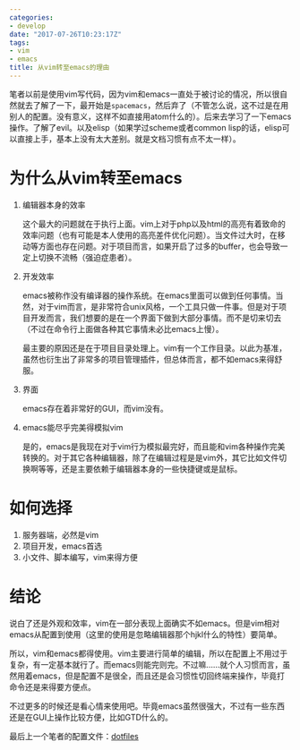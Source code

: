 ```yaml
---
categories:
- develop
date: "2017-07-26T10:23:17Z"
tags:
- vim
- emacs
title: 从vim转至emacs的理由
---
```


笔者以前是使用vim写代码，因为vim和emacs一直处于被讨论的情况，所以很自然就去了解了一下，最开始是`spacemacs`，然后弃了（不管怎么说，这不过是在用别人的配置。没有意义，这样不如直接用atom什么的）。后来去学习了一下emacs操作。了解了evil。以及elisp（如果学过scheme或者common lisp的话，elisp可以直接上手，基本上没有太大差别。就是文档习惯有点不太一样）。
<!--more-->

# 为什么从vim转至emacs

1. 编辑器本身的效率

    这个最大的问题就在于执行上面。vim上对于php以及html的高亮有着致命的效率问题（也有可能是本人使用的高亮差件优化问题）。当文件过大时，在移动等方面也存在问题。对于项目而言，如果开启了过多的buffer，也会导致一定上切换不流畅（强迫症患者）。

2. 开发效率

    emacs被称作没有编译器的操作系统。在emacs里面可以做到任何事情。当然，对于vim而言，是非常符合unix风格，一个工具只做一件事。但是对于项目开发而言，我们想要的是在一个界面下做到大部分事情。而不是切来切去（不过在命令行上面做各种其它事情未必比emacs上慢）。

    最主要的原因还是在于项目目录处理上。vim有一个工作目录。以此为基准，虽然也衍生出了非常多的项目管理插件，但总体而言，都不如emacs来得舒服。

3. 界面

    emacs存在着非常好的GUI，而vim没有。

4. emacs能尽乎完美得模拟vim

    是的，emacs是我现在对于vim行为模拟最完好，而且能和vim各种操作完美转换的。对于其它各种编辑器，除了在编辑过程是是vim外，其它比如文件切换啊等等，还是主要依赖于编辑器本身的一些快捷键或是鼠标。

# 如何选择

1. 服务器端，必然是vim
2. 项目开发，emacs首选
3. 小文件、脚本编写，vim来得方便

# 结论

说白了还是外观和效率，vim在一部分表现上面确实不如emacs。但是vim相对emacs从配置到使用（这里的使用是忽略编辑器那个hjkl什么的特性）要简单。

所以，vim和emacs都得使用。vim主要进行简单的编辑，所以在配置上不用过于复杂，有一定基本就行了。而emacs则能完则完。不过嘛……就个人习惯而言，虽然用着emacs，但是配置不是很全，而且还是会习惯性切回终端来操作，毕竟打命令还是来得要方便点。

不过更多的时候还是看心情来使用吧。毕竟emacs虽然很强大，不过有一些东西还是在GUI上操作比较方便，比如GTD什么的。

最后上一个笔者的配置文件：[dotfiles](https://github.com/Vonfry/dotfiles)


